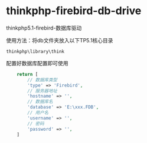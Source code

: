 # thinkphp-firebird-db-drive
thinkphp5.1-firebird-数据库驱动

使用方法：将db文件夹放入以下TP5.1核心目录
```
thinkphp\library\think
```
配置好数据库配置即可使用

```php
	return [
		// 数据库类型
		'type' => 'Firebird',
		// 服务器地址
		'hostname' => '',
		// 数据库名
		'database' => 'E:\xxx.FDB',
		// 用户名
		'username' => '',
		// 密码
		'password' => '',
	]
```